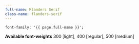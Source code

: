 ```yaml
---
full-name: Flanders Serif
class-name: flanders-serif
---
```

```
font-family: '{{ page.full-name }}';
```
**Available font-weights** 300 [light], 400 [regular], 500 [medium]